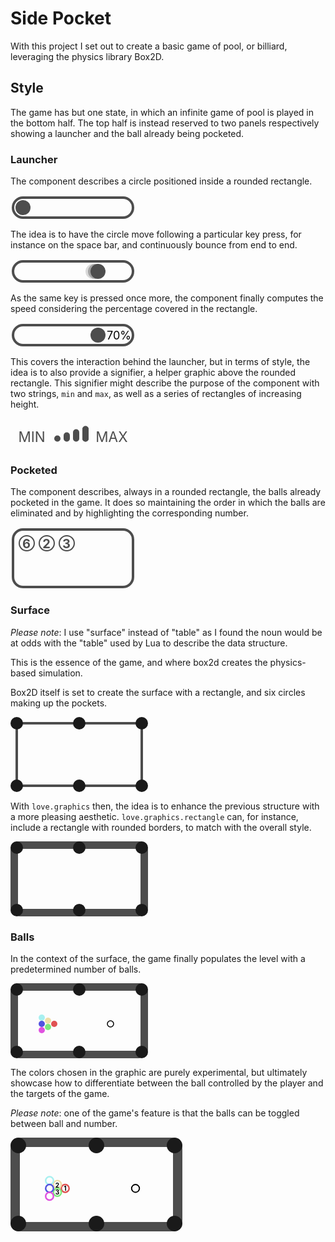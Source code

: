 # Side Pocket

With this project I set out to create a basic game of pool, or billiard, leveraging the physics library Box2D.

## Style

The game has but one state, in which an infinite game of pool is played in the bottom half. The top half is instead reserved to two panels respectively showing a launcher and the ball already being pocketed.

### Launcher

The component describes a circle positioned inside a rounded rectangle.

<svg viewBox="-2 -2 100 20" width="200" height="40">
  <rect rx="8" width="96" height="16" fill="none" stroke="hsl(0, 0%, 30%)" stroke-width="2" />
  <circle fill="hsl(0, 0%, 30%)" cx="8" cy="8" r="6" />
</svg>

The idea is to have the circle move following a particular key press, for instance on the space bar, and continuously bounce from end to end.

<svg viewBox="-2 -2 100 20" width="200" height="40">
  <rect rx="8" width="96" height="16" fill="none" stroke="hsl(0, 0%, 30%)" stroke-width="2" />
  <circle opacity="0.2" fill="hsl(0, 0%, 30%)" cx="64" cy="8" r="6" />
  <circle opacity="0.4" fill="hsl(0, 0%, 30%)" cx="66" cy="8" r="6" />
  <circle fill="hsl(0, 0%, 30%)" cx="68" cy="8" r="6" />
</svg>

As the same key is pressed once more, the component finally computes the speed considering the percentage covered in the rectangle.

<svg viewBox="-2 -2 100 20" width="200" height="40">
  <rect rx="8" width="96" height="16" fill="none" stroke="hsl(0, 0%, 30%)" stroke-width="2" />
  <circle fill="hsl(0, 0%, 30%)" cx="68" cy="8" r="6" />
  <text font-size="9" x="75" y="11.5">70%</text>
</svg>

This covers the interaction behind the launcher, but in terms of style, the idea is to also provide a signifier, a helper graphic above the rounded rectangle. This signifier might describe the purpose of the component with two strings, `min` and `max`, as well as a series of rectangles of increasing height.

<svg viewBox="0 0 80 20" width="200" height="50">
  <g fill="hsl(0, 0%, 30%)">
    <g font-size="9" style="text-transform:uppercase;">
      <text  x="5" y="15">Min</text>
      <text  x="75" y="15" text-anchor="end">Max</text>
    </g>
    <g transform="translate(0 15) scale(1 -1)">
      <rect rx="2" x="28" width="4" height="4" />
      <rect rx="2" x="34" width="4" height="6" />
      <rect rx="2" x="40" width="4" height="8" />
      <rect rx="2" x="46" width="4" height="10" />
      <rect rx="2" x="46" width="4" height="10" />
    </g>
  </g>
</svg>

### Pocketed

The component describes, always in a rounded rectangle, the balls already pocketed in the game. It does so maintaining the order in which the balls are eliminated and by highlighting the corresponding number.

<svg viewBox="-2 -2 100 50" width="200" height="100">
  <g stroke="hsl(0, 0%, 30%)" fill="none" >
    <rect rx="8" width="96" height="46" stroke-width="2" />
    <circle cx="11" cy="11" r="6" />
    <circle cx="27" cy="11" r="6" />
    <circle cx="43" cy="11" r="6" />
  </g>
  <g fill="hsl(0, 0%, 30%)" font-weight="bold">
    <text font-size="10" x="10.75" y="14.75" text-anchor="middle">6</text>
    <text font-size="10" x="26.75" y="14.75" text-anchor="middle">2</text>
    <text font-size="10" x="42.75" y="14.75" text-anchor="middle">3</text>
  </g>
</svg>

### Surface

_Please note_: I use "surface" instead of "table" as I found the noun would be at odds with the "table" used by Lua to describe the data structure.

This is the essence of the game, and where box2d creates the physics-based simulation.

Box2D itself is set to create the surface with a rectangle, and six circles making up the pockets.

<svg viewBox="-5 -5 110 60" width="220" height="120">
  <g stroke="hsl(0, 0%, 30%)" fill="none" >
    <rect width="100" height="50" stroke-width="2" />
  </g>
  <g fill="hsl(0, 0%, 10%)" font-weight="bold">
    <circle cx="0" cy="0" r="5" />
    <circle cx="50" cy="0" r="5" />
    <circle cx="100" cy="0" r="5" />
    <circle cx="0" cy="50" r="5" />
    <circle cx="50" cy="50" r="5" />
    <circle cx="100" cy="50" r="5" />
  </g>
</svg>

With `love.graphics` then, the idea is to enhance the previous structure with a more pleasing aesthetic. `love.graphics.rectangle` can, for instance, include a rectangle with rounded borders, to match with the overall style.

<svg viewBox="-5 -5 110 60" width="220" height="120">
  <g stroke="hsl(0, 0%, 30%)" fill="none" >
    <rect width="100" height="50" stroke-width="2" />
    <rect x="-2.5" y="-2.5" width="105" height="55" stroke-width="5" rx="5" />
  </g>
  <g fill="hsl(0, 0%, 10%)" font-weight="bold">
    <circle cx="0" cy="0" r="5" />
    <circle cx="50" cy="0" r="5" />
    <circle cx="100" cy="0" r="5" />
    <circle cx="0" cy="50" r="5" />
    <circle cx="50" cy="50" r="5" />
    <circle cx="100" cy="50" r="5" />
  </g>
</svg>

### Balls

In the context of the surface, the game finally populates the level with a predetermined number of balls.

<svg viewBox="-5 -5 110 60" width="220" height="120">
  <g stroke="hsl(0, 0%, 30%)" fill="none" >
    <rect width="100" height="50" stroke-width="2" />
    <rect x="-2.5" y="-2.5" width="105" height="55" stroke-width="5" rx="5" />
  </g>
  <g fill="hsl(0, 0%, 10%)" font-weight="bold">
    <circle cx="0" cy="0" r="5" />
    <circle cx="50" cy="0" r="5" />
    <circle cx="100" cy="0" r="5" />
    <circle cx="0" cy="50" r="5" />
    <circle cx="50" cy="50" r="5" />
    <circle cx="100" cy="50" r="5" />
  </g>
  <g>
    <circle stroke="hsl(0, 0%, 0%)" stroke-width="0.75" fill="none" r="2.5" cx="75" cy="27.5"/>
    <circle fill="hsl(0, 70%, 60%)" r="2.5" cx="30" cy="27.5"/>
    <circle fill="hsl(45, 70%, 80%)" r="2.5" cx="25" cy="25"/>
    <circle fill="hsl(120, 70%, 70%)" r="2.5" cx="25" cy="30"/>
    <circle fill="hsl(180, 70%, 80%)" r="2.5" cx="20" cy="22.5"/>
    <circle fill="hsl(240, 70%, 60%)" r="2.5" cx="20" cy="27.5"/>
    <circle fill="hsl(300, 70%, 60%)" r="2.5" cx="20" cy="32.5"/>
  </g>
</svg>

The colors chosen in the graphic are purely experimental, but ultimately showcase how to differentiate between the ball controlled by the player and the targets of the game.

_Please note_: one of the game's feature is that the balls can be toggled between ball and number.

<svg viewBox="-5 -5 110 60" width="275" height="150">
  <g stroke="hsl(0, 0%, 30%)" fill="none" >
    <rect width="100" height="50" stroke-width="2" />
    <rect x="-2.5" y="-2.5" width="105" height="55" stroke-width="5" rx="5" />
  </g>
  <g fill="hsl(0, 0%, 10%)" font-weight="bold">
    <circle cx="0" cy="0" r="5" />
    <circle cx="50" cy="0" r="5" />
    <circle cx="100" cy="0" r="5" />
    <circle cx="0" cy="50" r="5" />
    <circle cx="50" cy="50" r="5" />
    <circle cx="100" cy="50" r="5" />
  </g>
  <g>
    <circle stroke="hsl(0, 0%, 0%)" stroke-width="0.75" fill="none" r="2.5" cx="75" cy="27.5"/>
    <circle stroke="hsl(0, 70%, 60%)" fill="none" r="2.5" cx="30" cy="27.5"/>
    <circle stroke="hsl(45, 70%, 80%)" fill="none" r="2.5" cx="25" cy="25"/>
    <circle stroke="hsl(120, 70%, 70%)" fill="none" r="2.5" cx="25" cy="30"/>
    <circle stroke="hsl(180, 70%, 80%)" fill="none" r="2.5" cx="20" cy="22.5"/>
    <circle stroke="hsl(240, 70%, 60%)" fill="none" r="2.5" cx="20" cy="27.5"/>
    <circle stroke="hsl(300, 70%, 60%)" fill="none" r="2.5" cx="20" cy="32.5"/>
  </g>
  <g font-size="4" font-weight="bold" text-anchor="middle">
    <text x="30" y="29">1</text>
    <text x="25" y="27">2</text>
    <text x="25" y="31.5">3</text>
  </g>
</svg>
